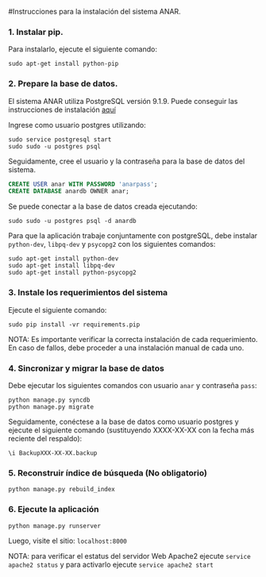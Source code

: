 #Instrucciones para la instalación del sistema ANAR.

### 1. Instalar pip.
Para instalarlo, ejecute el siguiente comando:
```
sudo apt-get install python-pip
```

### 2. Prepare la base de datos.

El sistema ANAR utiliza PostgreSQL versión 9.1.9. Puede conseguir las instrucciones de 
instalación [aquí](http://www.postgresql.org/download/)

Ingrese como usuario postgres utilizando:
```
sudo service postgresql start
sudo sudo -u postgres psql
```

Seguidamente, cree el usuario y la contraseña para la base de datos del sistema.
```sql
CREATE USER anar WITH PASSWORD 'anarpass';
CREATE DATABASE anardb OWNER anar;
```

Se puede conectar a la base de datos creada ejecutando:
```
sudo sudo -u postgres psql -d anardb
```

Para que la aplicación trabaje conjuntamente con postgreSQL, debe instalar `python-dev`, `libpq-dev` y
`psycopg2` con los siguientes comandos:
```
sudo apt-get install python-dev
sudo apt-get install libpq-dev
sudo apt-get install python-psycopg2
```

### 3. Instale los requerimientos del sistema

Ejecute el siguiente comando:
```
sudo pip install -vr requirements.pip
```
NOTA: Es importante verificar la correcta instalación de cada requerimiento. En caso de fallos, debe 
proceder a una instalación manual de cada uno.

### 4. Sincronizar y migrar la base de datos
Debe ejecutar los siguientes comandos con usuario `anar` y contraseña `pass`:
```
python manage.py syncdb
python manage.py migrate
````

Seguidamente, conéctese a la base de datos como usuario postgres y ejecute el siguiente comando (sustituyendo XXXX-XX-XX con la fecha más reciente del respaldo):
```
\i BackupXXX-XX-XX.backup
```

### 5. Reconstruir índice de búsqueda (No obligatorio)
```
python manage.py rebuild_index
```

### 6. Ejecute la aplicación
```
python manage.py runserver
```
Luego, visite el sitio: `localhost:8000`

NOTA: para verificar el estatus del servidor Web Apache2 ejecute 
`service apache2 status` y para activarlo ejecute `service apache2 start`
